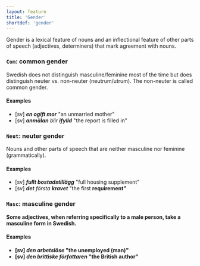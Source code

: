 ```yaml
---
layout: feature
title: 'Gender'
shortdef: 'gender'
---
```


Gender is a lexical feature of nouns and an inflectional feature
of other parts of speech (adjectives, determiners) that mark agreement with
nouns. 

### <a name="Com">`Com`</a>: common gender

Swedish does not distinguish masculine/feminine most of the time but does distinguish neuter vs. non-neuter (neutrum/utrum). The non-neuter is called common gender.

#### Examples

* [sv] _<b>en ogift mor</b>_ "an unmarried mother"
* [sv] _<b>anmälan</b> blir <b>ifylld</b>_ "the report is filled in"

### <a name="Neut">`Neut`</a>: neuter gender

Nouns and other parts of speech that are neither masculine nor feminine (grammatically).

#### Examples

* [sv] _<b>fullt bostadstillägg</b>_ "full housing supplement"
* [sv] _<b>det</b> första <b>kravet</b>_ "the first <b>requirement"

### <a name="Masc">`Masc`</a>: masculine gender

Some adjectives, when referring specifically to a male person, take a masculine form in Swedish.

#### Examples

* [sv] _den <b>arbetslöse</b>_ "the unemployed (man)"
* [sv] _den <b>brittiske</b> författaren_ "the British author"
<!-- Interlanguage links updated Čt lis 12 09:43:02 CET 2020 -->
